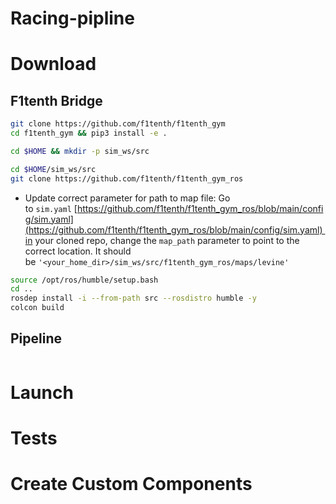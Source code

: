 # Racing-pipline
# Download
## F1tenth Bridge
```bash
git clone https://github.com/f1tenth/f1tenth_gym
cd f1tenth_gym && pip3 install -e .

cd $HOME && mkdir -p sim_ws/src

cd $HOME/sim_ws/src
git clone https://github.com/f1tenth/f1tenth_gym_ros
```
- Update correct parameter for path to map file: Go to `sim.yaml` [https://github.com/f1tenth/f1tenth_gym_ros/blob/main/config/sim.yaml](https://github.com/f1tenth/f1tenth_gym_ros/blob/main/config/sim.yaml) in your cloned repo, change the `map_path` parameter to point to the correct location. It should be `'<your_home_dir>/sim_ws/src/f1tenth_gym_ros/maps/levine'`
```bash
source /opt/ros/humble/setup.bash
cd ..
rosdep install -i --from-path src --rosdistro humble -y
colcon build
```
## Pipeline 
```bash

```
# Launch
# Tests
# Create Custom Components